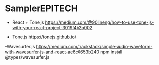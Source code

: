 # SamplerEPITECH

- React + Tone.js
https://medium.com/@90lineng/how-to-use-tone-js-with-your-react-project-3019f4b2b002

- Tone.js
https://tonejs.github.io/

-Wavesurfer.js
https://medium.com/trackstack/simple-audio-waveform-with-wavesurfer-js-and-react-ae6c0653b240
npm install @types/wavesurfer.js
